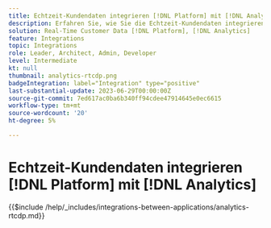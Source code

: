 ```yaml
---
title: Echtzeit-Kundendaten integrieren [!DNL Platform] mit [!DNL Analytics]
description: Erfahren Sie, wie Sie die Echtzeit-Kundendaten integrieren. [!DNL Platform] mit [!DNL Analytics].
solution: Real-Time Customer Data [!DNL Platform], [!DNL Analytics]
feature: Integrations
topic: Integrations
role: Leader, Architect, Admin, Developer
level: Intermediate
kt: null
thumbnail: analytics-rtcdp.png
badgeIntegration: label="Integration" type="positive"
last-substantial-update: 2023-06-29T00:00:00Z
source-git-commit: 7ed617ac0ba6b340ff94cdee47914645e0ec6615
workflow-type: tm+mt
source-wordcount: '20'
ht-degree: 5%

---
```



# Echtzeit-Kundendaten integrieren [!DNL Platform] mit [!DNL Analytics]

{{$include /help/_includes/integrations-between-applications/analytics-rtcdp.md}}
